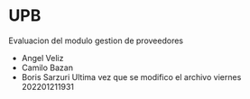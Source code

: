 # UPB
Evaluacion del modulo gestion de proveedores
* Angel Veliz
* Camilo Bazan
* Boris Sarzuri
Ultima vez que se modifico el archivo viernes 202201211931
